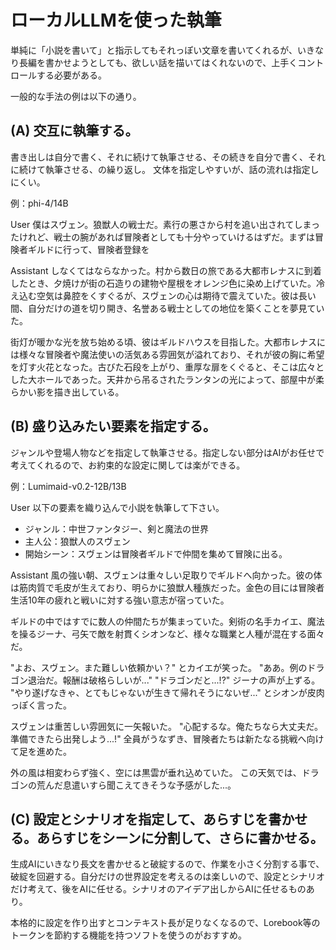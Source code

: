 # ローカルLLMを使った執筆

単純に「小説を書いて」と指示してもそれっぽい文章を書いてくれるが、いきなり長編を書かせようとしても、欲しい話を描いてはくれないので、上手くコントロールする必要がある。

一般的な手法の例は以下の通り。

## (A) 交互に執筆する。

書き出しは自分で書く、それに続けて執筆させる、その続きを自分で書く、それに続けて執筆させる、の繰り返し。
文体を指定しやすいが、話の流れは指定しにくい。

例：phi-4/14B

User
僕はスヴェン。狼獣人の戦士だ。素行の悪さから村を追い出されてしまったけれど、戦士の腕があれば冒険者としても十分やっていけるはずだ。まずは冒険者ギルドに行って、冒険者登録を

Assistant
しなくてはならなかった。村から数日の旅である大都市レナスに到着したとき、夕焼けが街の石造りの建物や屋根をオレンジ色に染め上げていた。冷え込む空気は鼻腔をくすぐるが、スヴェンの心は期待で震えていた。彼は長い間、自分だけの道を切り開き、名誉ある戦士としての地位を築くことを夢見ていた。

街灯が暖かな光を放ち始める頃、彼はギルドハウスを目指した。大都市レナスには様々な冒険者や魔法使いの活気ある雰囲気が溢れており、それが彼の胸に希望を灯す火花となった。古びた石段を上がり、重厚な扉をくぐると、そこは広々とした大ホールであった。天井から吊るされたランタンの光によって、部屋中が柔らかい影を描き出している。

## (B) 盛り込みたい要素を指定する。

ジャンルや登場人物などを指定して執筆させる。指定しない部分はAIがお任せで考えてくれるので、お約束的な設定に関しては楽ができる。

例：Lumimaid-v0.2-12B/13B

User
以下の要素を織り込んで小説を執筆して下さい。
* ジャンル：中世ファンタジー、剣と魔法の世界
* 主人公：狼獣人のスヴェン
* 開始シーン：スヴェンは冒険者ギルドで仲間を集めて冒険に出る。

Assistant
風の強い朝、スヴェンは重々しい足取りでギルドへ向かった。彼の体は筋肉質で毛皮が生えており、明らかに狼獣人種族だった。金色の目には冒険者生活10年の疲れと戦いに対する強い意志が宿っていた。

ギルドの中ではすでに数人の仲間たちが集まっていた。剣術の名手カイエ、魔法を操るジーナ、弓矢で敵を射貫くシオンなど、様々な職業と人種が混在する面々だ。

"よお、スヴェン。また難しい依頼かい？" とカイエが笑った。
"ああ。例のドラゴン退治だ。報酬は破格らしいが..."
"ドラゴンだと...!?" ジーナの声が上ずる。
"やり遂げなきゃ、とてもじゃないが生きて帰れそうにないぜ..." とシオンが皮肉っぽく言った。

スヴェンは重苦しい雰囲気に一矢報いた。
"心配するな。俺たちなら大丈夫だ。準備できたら出発しよう...!"
全員がうなずき、冒険者たちは新たなる挑戦へ向けて足を進めた。

外の風は相変わらず強く、空には黒雲が垂れ込めていた。
この天気では、ドラゴンの荒んだ息遣いすら聞こえてきそうな予感がした...。

## (C) 設定とシナリオを指定して、あらすじを書かせる。あらすじをシーンに分割して、さらに書かせる。

生成AIにいきなり長文を書かせると破綻するので、作業を小さく分割する事で、破綻を回避する。自分だけの世界設定を考えるのは楽しいので、設定とシナリオだけ考えて、後をAIに任せる。シナリオのアイデア出しからAIに任せるものあり。

本格的に設定を作り出すとコンテキスト長が足りなくなるので、Lorebook等のトークンを節約する機能を持つソフトを使うのがおすすめ。

